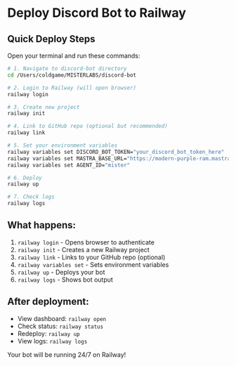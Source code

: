 # Deploy Discord Bot to Railway

## Quick Deploy Steps

Open your terminal and run these commands:

```bash
# 1. Navigate to discord-bot directory
cd /Users/coldgame/MISTERLABS/discord-bot

# 2. Login to Railway (will open browser)
railway login

# 3. Create new project
railway init

# 4. Link to GitHub repo (optional but recommended)
railway link

# 5. Set your environment variables
railway variables set DISCORD_BOT_TOKEN="your_discord_bot_token_here"
railway variables set MASTRA_BASE_URL="https://modern-purple-ram.mastra.cloud"
railway variables set AGENT_ID="mister"

# 6. Deploy
railway up

# 7. Check logs
railway logs
```

## What happens:

1. `railway login` - Opens browser to authenticate
2. `railway init` - Creates a new Railway project
3. `railway link` - Links to your GitHub repo (optional)
4. `railway variables set` - Sets environment variables
5. `railway up` - Deploys your bot
6. `railway logs` - Shows bot output

## After deployment:

- View dashboard: `railway open`
- Check status: `railway status`
- Redeploy: `railway up`
- View logs: `railway logs`

Your bot will be running 24/7 on Railway!
